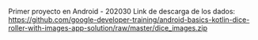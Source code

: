 Primer proyecto en Android - 202030
Link de descarga de los dados:
 https://github.com/google-developer-training/android-basics-kotlin-dice-roller-with-images-app-solution/raw/master/dice_images.zip